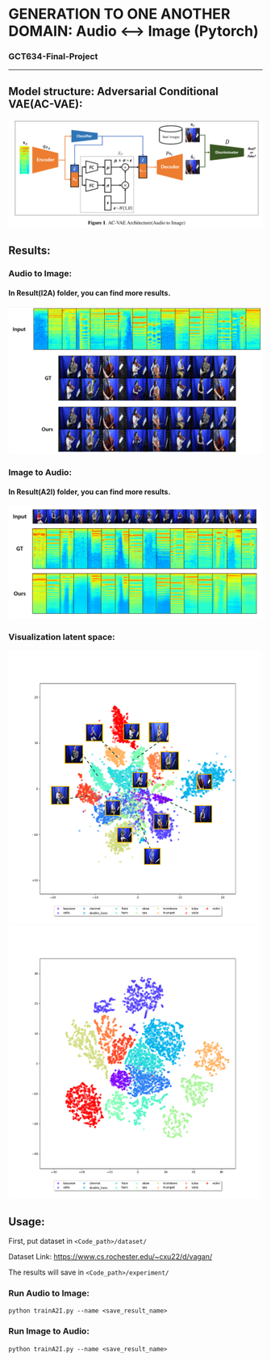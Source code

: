 

# GENERATION TO ONE ANOTHER DOMAIN: Audio ⟷ Image (Pytorch)
### GCT634-Final-Project
----------
## Model structure: Adversarial Conditional VAE(AC-VAE):



![model_sturcture](./figs/model_sturcture.png)

## Results:

### Audio to Image:
#### In Result(I2A) folder, you can find more results.

![A2I_output](./figs/A2I_output.png)



### Image to Audio:
#### In Result(A2I) folder, you can find more results.

![I2A_output](./figs/I2A_output.png)



### Visualization latent space:

<p float="left">
  <img src="./figs/A2I_visualization.png" width="500" />
  <img src="./figs/I2A_visualization.png" width="500" /> 

</p>



## Usage:

First, put dataset in ```<Code_path>/dataset/```

Dataset Link: https://www.cs.rochester.edu/~cxu22/d/vagan/

The results will save in ```<Code_path>/experiment/```

### Run Audio to Image:

```
python trainA2I.py --name <save_result_name>
```
### Run Image to Audio:

```
python trainA2I.py --name <save_result_name>
```

